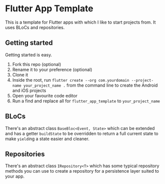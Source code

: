 # Flutter App Template

This is a template for Flutter apps with which I like to start projects from. It uses BLoCs and repositories.

## Getting started

Getting started is easy.

1. Fork this repo (optional)
2. Rename it to your preference (optional)
3. Clone it
4. Inside the root, run `flutter create --org com.yourdomain --project-name your_project_name .` from the command line to create the Android and iOS projects
5. Open your favourite code editor
6. Run a find and replace all for `flutter_app_template` to `your_project_name`

## BLoCs

There's an abstract class `BaseBloc<Event, State>` which can be extended and has a getter `buildState` to be overridden to return a full current state to make `yield`ing a state easier and cleaner.

## Repositories

There's an abstract class `IRepository<T>` which has some typical repository methods you can use to create a repository for a persistence layer suited to your app.
